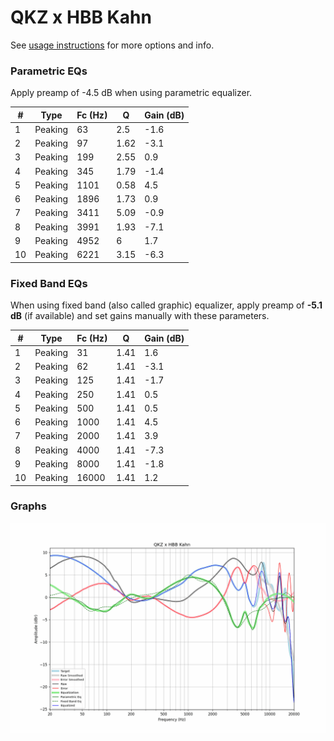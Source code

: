 # QKZ x HBB Kahn
See [usage instructions](https://github.com/jaakkopasanen/AutoEq#usage) for more options and info.

### Parametric EQs
Apply preamp of -4.5 dB when using parametric equalizer.

|   # | Type    |   Fc (Hz) |    Q |   Gain (dB) |
|-----|---------|-----------|------|-------------|
|   1 | Peaking |        63 | 2.5  |        -1.6 |
|   2 | Peaking |        97 | 1.62 |        -3.1 |
|   3 | Peaking |       199 | 2.55 |         0.9 |
|   4 | Peaking |       345 | 1.79 |        -1.4 |
|   5 | Peaking |      1101 | 0.58 |         4.5 |
|   6 | Peaking |      1896 | 1.73 |         0.9 |
|   7 | Peaking |      3411 | 5.09 |        -0.9 |
|   8 | Peaking |      3991 | 1.93 |        -7.1 |
|   9 | Peaking |      4952 | 6    |         1.7 |
|  10 | Peaking |      6221 | 3.15 |        -6.3 |

### Fixed Band EQs
When using fixed band (also called graphic) equalizer, apply preamp of **-5.1 dB** (if available) and set gains manually with these parameters.

|   # | Type    |   Fc (Hz) |    Q |   Gain (dB) |
|-----|---------|-----------|------|-------------|
|   1 | Peaking |        31 | 1.41 |         1.6 |
|   2 | Peaking |        62 | 1.41 |        -3.1 |
|   3 | Peaking |       125 | 1.41 |        -1.7 |
|   4 | Peaking |       250 | 1.41 |         0.5 |
|   5 | Peaking |       500 | 1.41 |         0.5 |
|   6 | Peaking |      1000 | 1.41 |         4.5 |
|   7 | Peaking |      2000 | 1.41 |         3.9 |
|   8 | Peaking |      4000 | 1.41 |        -7.3 |
|   9 | Peaking |      8000 | 1.41 |        -1.8 |
|  10 | Peaking |     16000 | 1.41 |         1.2 |

### Graphs
![](./QKZ%20x%20HBB%20Kahn.png)
